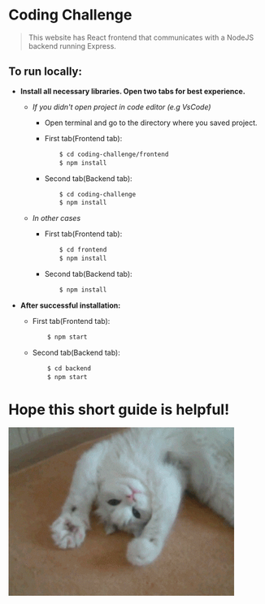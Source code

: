 # Coding Challenge

> This website has React frontend that communicates with a NodeJS backend running Express.

## To run locally:

- **Install all necessary libraries. Open two tabs for best experience.**
    - *If you didn't open project in code editor (e.g VsCode)*

        - Open terminal and go to the directory where you saved project.

        - First tab(Frontend tab):
            ```sh
                $ cd coding-challenge/frontend
                $ npm install
            ```

        - Second tab(Backend tab):
            ```sh
                $ cd coding-challenge
                $ npm install
            ```
    - *In other cases*
        - First tab(Frontend tab):
            ```sh
                $ cd frontend
                $ npm install
            ```

        - Second tab(Backend tab):
            ```sh
                $ npm install
            ```
- **After successful installation:**

    - First tab(Frontend tab):
        ```sh
            $ npm start
        ```

    - Second tab(Backend tab):
        ```sh
            $ cd backend
            $ npm start
        ```

# Hope this short guide is helpful!

<img src='./samples/sample01.gif' />